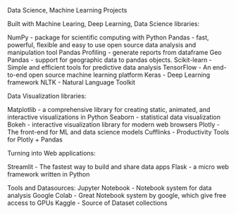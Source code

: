 Data Science, Machine Learning Projects

Built with
Machine Learing, Deep Learning, Data Science libraries: 

NumPy - package for scientific computing with Python
Pandas - fast, powerful, flexible and easy to use open source data analysis and manipulation tool
Pandas Profiling - generate reports from dataframe
Geo Pandas - support for geographic data to pandas objects.
Scikit-learn - Simple and efficient tools for predictive data analysis
TensorFlow - An end-to-end open source machine learning platform
Keras - Deep Learning framework
NLTK - Natural Language Toolkit


Data Visualization libraries: 

Matplotlib - a comprehensive library for creating static, animated, and interactive visualizations in Python
Seaborn - statistical data visualization
Bokeh - interactive visualization library for modern web browsers
Plotly - The front-end for ML and data science models
Cufflinks - Productivity Tools for Plotly + Pandas


Turning into Web applications:

Streamlit - The fastest way to build and share data apps
Flask - a micro web framework written in Python


Tools and Datasources:
Jupyter Notebook - Notebook system for data analysis
Google Colab - Great Notebook system by google, which give free access to GPUs
Kaggle - Source of Dataset collections
